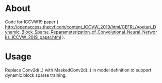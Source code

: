 # About

Code for ICCVW19 paper ( http://openaccess.thecvf.com/content_ICCVW_2019/html/CEFRL/Vooturi_Dynamic_Block_Sparse_Reparameterization_of_Convolutional_Neural_Networks_ICCVW_2019_paper.html ).

# Usage

Replace Conv2d(..) with MaskedConv2d(..) in model definition to support dynamic block sparse training.


